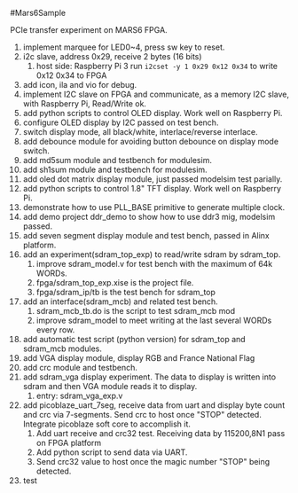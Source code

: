 #Mars6Sample

PCIe transfer experiment on MARS6 FPGA.

1. implement marquee for LED0~4, press sw key to reset.
1. i2c slave, address 0x29, receive 2 bytes (16 bits)
    1. host side: Raspberry Pi 3 run ``i2cset -y 1 0x29 0x12 0x34`` to write 0x12 0x34 to FPGA
1. add icon, ila and vio for debug.
1. implement I2C slave on FPGA and communicate, as a memory I2C slave, with Raspberry Pi, Read/Write ok.
1. add python scripts to control OLED display. Work well on Raspberry Pi.
1. configure OLED display by I2C passed on test bench.
1. switch display mode, all black/white, interlace/reverse interlace.
1. add debounce module for avoiding button debounce on display mode switch.
1. add md5sum module and testbench for modulesim.
1. add sh1sum module and testbench for modulesim.
1. add oled dot matrix display module, just passed modelsim test parially.
1. add python scripts to control 1.8" TFT display. Work well on Raspberry Pi.
1. demonstrate how to use PLL\_BASE primitive to generate multiple clock.
1. add demo project ddr\_demo to show how to use ddr3 mig, modelsim passed.
1. add seven segment display module and test bench, passed in Alinx platform.
1. add an experiment(sdram\_top\_exp) to read/write sdram by sdram\_top.
    1. improve sdram\_model.v for test bench with the maximum of 64k WORDs.
    1. fpga/sdram\_top\_exp.xise is the project file.
    1. fpga/sdram\_ip/tb is the test bench for sdram\_top
1. add an interface(sdram\_mcb) and related test bench.
    1. sdram\_mcb\_tb.do is the script to test sdram\_mcb mod
    1. improve sdram\_model to meet writing at the last several WORDs every row.
1. add automatic test script (python version) for sdram\_top and sdram\_mcb modules.
1. add VGA display module, display RGB and France National Flag
1. add crc module and testbench.
1. add sdram\_vga display experiment. The data to display is written into sdram and then VGA module reads it to display.
    1. entry: sdram\_vga\_exp.v
1. add picoblaze\_uart\_7seg, receive data from uart and display byte count and crc via 7-segments. Send crc to host once "STOP" detected. Integrate picoblaze soft core to accomplish it. 
    1. Add uart receive and crc32 test. Receiving data by 115200,8N1 pass on FPGA platform
    1. Add python script to send data via UART.
    1. Send crc32 value to host once the magic number "STOP" being detected.
1. test
